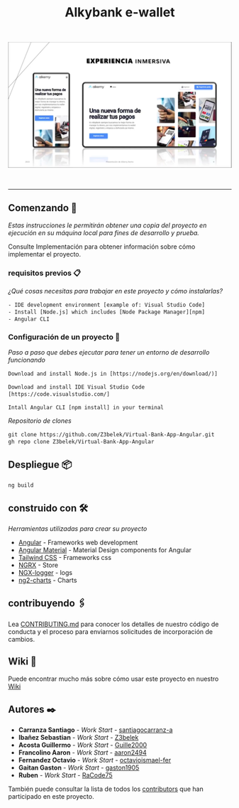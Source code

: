 <h1 align="center">Alkybank e-wallet</h1>
<br>
<p align ="center">
  <img src="https://github.com/santiagocarranz-a/AlkyBank-Alkemy-ang/blob/2cde34b0f20b1b47117c2ca347149a0c44c01b8f/alkemybankfondo.png" alt="alkemy-logo"/>
  <br>
</p>
<br>
<hr>

## Comenzando 🚀

_Estas instrucciones le permitirán obtener una copia del proyecto en ejecución en su máquina local para fines de desarrollo y prueba._

Consulte Implementación para obtener información sobre cómo implementar el proyecto.


### requisitos previos 📋

_¿Qué cosas necesitas para trabajar en este proyecto y cómo instalarlas?_

```
- IDE development environment [example of: Visual Studio Code]
- Install [Node.js] which includes [Node Package Manager][npm]
- Angular CLI
```

### Configuración de un proyecto 🔧

_Paso a paso que debes ejecutar para tener un entorno de desarrollo funcionando_

```
Download and install Node.js in [https://nodejs.org/en/download/)]
```
```
Download and install IDE Visual Studio Code [https://code.visualstudio.com/]
```
```
Intall Angular CLI [npm install] in your terminal 
```

_Repositorio de clones_

```
git clone https://github.com/Z3belek/Virtual-Bank-App-Angular.git
gh repo clone Z3belek/Virtual-Bank-App-Angular
```

## Despliegue 📦

```
ng build
```

## construido con 🛠️

_Herramientas utilizadas para crear su proyecto_

* [Angular](https://angular.io/) - Frameworks web development
* [Angular Material](https://material.angular.io/) - Material Design components for Angular
* [Tailwind CSS](https://tailwindcss.com/) - Frameworks css
* [NGRX](https://ngrx.io/) - Store
* [NGX-logger](https://github.com/dbfannin/ngx-logger) - logs
* [ng2-charts](https://github.com/valor-software/ng2-charts) - Charts

## contribuyendo 🖇️

Lea [CONTRIBUTING.md](https://gist.github.com/Z3belek/Virtual-Bank-App-Angular/xxxxxx) para conocer los detalles de nuestro código de conducta y el proceso para enviarnos solicitudes de incorporación de cambios.

## Wiki 📖

Puede encontrar mucho más sobre cómo usar este proyecto en nuestro [Wiki](https://github.com/tu/proyecto/wiki)

## Autores ✒️

* **Carranza Santiago** - *Work Start* - [santiagocarranz-a](https://github.com/santiagocarranz-a)
* **Ibañez Sebastian** - *Work Start* - [Z3belek](https://github.com/Z3belek)
* **Acosta Guillermo** - *Work Start* - [Guille2000](https://github.com/Guille2000)
* **Francolino Aaron** - *Work Start* - [aaron2494](https://github.com/aaron2494)
* **Fernandez Octavio** - *Work Start* - [octavioismael-fer](https://github.com/octavioismael-fer)
* **Gaitan Gaston** - *Work Start* - [gaston1905](https://github.com/Gaston1905)
* **Ruben** - *Work Start* - [RaCode75](https://github.com/RaCode75)

También puede consultar la lista de todos los [contributors](https://github.com/Z3belek/Virtual-Bank-App-Angular/graphs/contributors) que han participado en este proyecto. 
